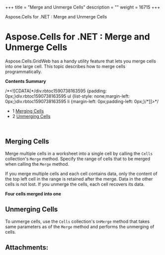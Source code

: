 +++
title = "Merge and Unmerge Cells" 
description = "" 
weight = 16715 
+++

Aspose.Cells for .NET : Merge and Unmerge Cells  

# Aspose.Cells for .NET : Merge and Unmerge Cells


Aspose.Cells.GridWeb has a handy utility feature that lets you merge cells into one large cell. This topic describes how to merge cells programmatically.

**Contents Summary**

/\*<!\[CDATA\[\*/div.rbtoc1590738163595 {padding: 0px;}div.rbtoc1590738163595 ul {list-style: none;margin-left: 0px;}div.rbtoc1590738163595 li {margin-left: 0px;padding-left: 0px;}/\*\]\]>\*/

*   1 [Merging Cells](#MergeandUnmergeCells-MergingCells)
*   2 [Unmerging Cells](#MergeandUnmergeCells-UnmergingCells)

 

## Merging Cells

Merge multiple cells in a worksheet into a single cell by calling the `Cells` collection's `Merge` method. Specify the range of cells that to be merged when calling the `Merge` method.

If you merge multiple cells and each cell contains data, only the content of the top left cell in the range is retained after the merge. Data in the other cells is not lost. If you unmerge the cells, each cell recovers its data.

**Four cells merged into one**  

## Unmerging Cells

To unmerge cells, use the `Cells` collection's `UnMerge` method that takes same parameters as of the `Merge` method and performs the unmerging of cells.

## Attachments:


